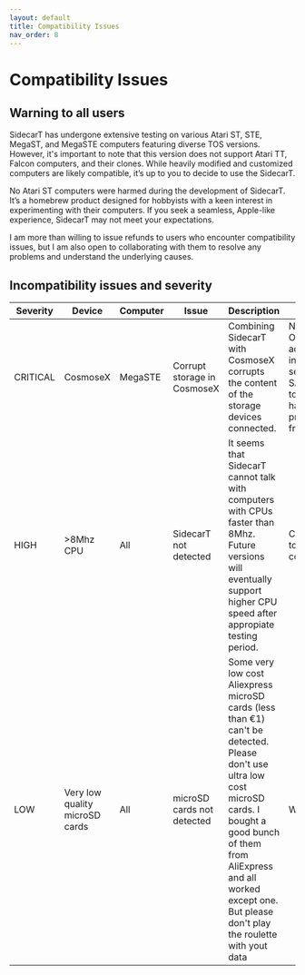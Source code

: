 ```yaml
---
layout: default
title: Compatibility Issues
nav_order: 8
---
```


# Compatibility Issues

## Warning to all users
SidecarT has undergone extensive testing on various Atari ST, STE, MegaST, and MegaSTE computers featuring diverse TOS versions. However, it's important to note that this version does not support Atari TT, Falcon computers, and their clones. While heavily modified and customized computers are likely compatible, it’s up to you to decide to use the SidecarT.

No Atari ST computers were harmed during the development of SidecarT. It’s a homebrew product designed for hobbyists with a keen interest in experimenting with their computers. If you seek a seamless, Apple-like experience, SidecarT may not meet your expectations.

I am more than willing to issue refunds to users who encounter compatibility issues, but I am also open to collaborating with them to resolve any problems and understand the underlying causes.

## Incompatibility issues and severity

| Severity | Device | Computer | Issue | Description | Fix |
|----------|--------|----------|-------|-------------|-----|
| CRITICAL | CosmoseX | MegaSTE | Corrupt storage in CosmoseX | Combining SidecarT with CosmoseX corrupts the content of the storage devices connected. | Not yet (UPDATE 30-Oct-2023: The adjustments we made in v0.0.10, specifically setting the parameter SAFE_CONFIG_REBOOT to TRUE, appear to have effectively prevented the issue from recurring.  |
| HIGH | >8Mhz CPU | All | SidecarT not detected | It seems that SidecarT cannot talk with computers with CPUs faster than 8Mhz. Future versions will eventually support higher CPU speed after appropiate testing period. | Change the CPU speed to 8Mhz for compatibility. |
| LOW | Very low quality microSD cards | All | microSD cards not detected | Some very low cost Aliexpress microSD cards (less than €1) can't be detected. Please don't use ultra low cost microSD cards. I bought a good bunch of them from AliExpress and all worked except one. But please don't play the roulette with yout data | Won't fix |
